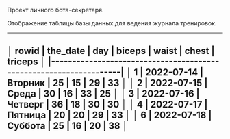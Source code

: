 Проект личного бота-секретаря.



Отображение таблицы базы данных для ведения журнала тренировок.
_____________________________________________________________________
│ rowid |  the_date  |   day   |  biceps  | waist | chest | triceps │
|-------------------------------------------------------------------|
│ 1     | 2022-07-14 | Вторник | 25       | 15    | 29    | 33      │
│ 2     | 2022-07-15 | Среда   | 30       | 16    | 33    | 25      │
│ 3     | 2022-07-16 | Четверг | 36       | 18    | 30    | 30      │
│ 4     | 2022-07-17 | Пятница | 20       | 20    | 29    | 33      │
│ 6     | 2022-07-18 | Суббота | 25       | 16    | 20    | 38      │
----------------------------------------------------------------------
